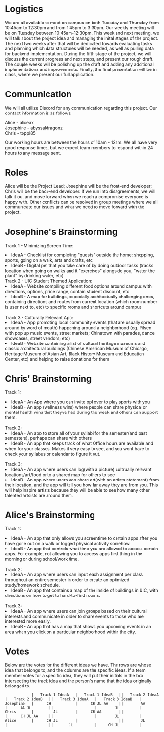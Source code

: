 # Logistics
We are all available to meet on campus on both Tuesday and Thursday from 10:45am to 12:30pm and from 1:45pm to 3:30pm. Our weekly meeting will be on Tuesday between 10:45am-12:30pm. 
This week and next meeting, we will talk about the project idea and managing the inital stages of the project. 
The next two weeks after that will be dedicated towards evaluating tasks and planning which data structures will be needed, as well as pulling data for backend implementation. 
During the fifth stage of the project, we will discuss the current progress and next steps, and present our rough draft. 
The couple weeks will be polishing up the draft and adding any additional implementations and improvements. 
Finally, the final presentation will be in class, where we present our full application. 

# Communication
We will all utilize Discord for any communication regarding this project.
Our contact information is as follows:

Alice - aliceax <br>
Josephine - abyssaldragonz <br>
Chris - toppi85 <br>

Our working hours are between the hours of 10am - 12am.
We all have very good response times, but we expect team members to respond within 24 hours to any message sent. 

# Roles
Alice will be the Project Lead; Josephine will be the front-end developer; Chris will be the back-end developer. 
If we run into disagreements, we will talk it out and move forward when we reach a compromise everyone is happy with. Other conflicts can be resolved in group meetings where we all communicate our issues and what we need to move forward with the project.

# Josephine's Brainstorming
Track 1 - Minimizing Screen Time: <br>
<li> IdeaA - Checklist for completing "quests" outside the home: shopping, sports, going on a walk, arts and crafts, etc <br>
<li> IdeaB - Digital pet that you take care of by doing outdoor tasks (tracks location when going on walks and it "exercises" alongside you, "water the plant" by drinking water, etc) 

<br>
Track 2 - UIC Student Themed Application: <br>
<li> IdeaA - Website compiling different food options around campus with directions, options, price range, contain student discount, etc <br>
<li> IdeaB - A map for buildings, especially architectually challenging ones, containing directions and routes from current location (which room number is user next to, etc) to specific rooms and shortcuts around campus <br>

<br>
Track 3 - Culturally Relevant App: <br>
<li> IdeaA - App promoting local community events (that are usually spread around by word of mouth) happening around a neighborhood (eg. Pilsen with pop up music events, street markets; Chinatown with parades, dance showcases, street vendors; etc) <br>
<li> IdeaB - Website containing a list of cultural heritage museums and classic architectural buildings (Chinese American Museum of Chicago, Heritage Museum of Asian Art, Black History Museum and Education Center, etc) and helping to raise donations for them <br>
    
# Chris' Brainstorming
Track 1: <br>
<li> IdeaA - An App where you can invite ppl over to play sports with you <br>
<li> IdeaB - An app (wellness wins) where people can share physical or mental health wins that theyve had during the week and others can support them. <br>

<br>
Track 2: <br>
<li> IdeaA - An app to store all of your syllabi for the semester(and past semesters), perhaps can share with others <br>
<li> IdeaB - An app that keeps track of what Office hours are available and when for your classes. Makes it very easy to see, and you wont have to check your syllabus or calendar to figure it out. <br>

<br>
Track 3: <br>
<li> IdeaA - An app where users can log(with a picture) cultrually relevant locations/art/food onto a shared map for others to see <br>
<li> IdeaB - An app where users can share art(with an artists statement) from their location, and the app will tell you how far away they are from you. This will help inspire artists because they will be able to see how many other talented artsists are around them. <br>

# Alice's Brainstorming
Track 1:  <br>
<li> IdeaA - An app that only allows you screentime to certain apps after you have gone out on a walk or logged physical activity somehow. <br>
<li> IdeaB - An app that controls what time you are allowed to access certain apps. For example, not allowing you to access apps first thing in the morning or during school/work time. <br>

<br>
Track 2:  <br>
<li> IdeaA - An app where users can input each assignment per class throughout an entire semester in order to create an optimized study/homework schedule. <br>
<li> IdeaB - An app that contains a map of the inside of buildings in UIC, with directions on how to get to hard-to-find rooms. <br>

<br>
Track 3: <br>
<li> IdeaA - An app where users can join groups based on their cultural interests and communicate in order to share events to those who are interested more easily. <br>
<li> IdeaB - An app that has a map that shows you upcoming events in an area when you click on a particular neighborhood within the city. <br>

# Votes
Below are the votes for the different ideas we have. The rows are whose idea that belongs to, and the columns are the specific ideas.
If a team member votes for a specific idea, they will put their initials in the box intersecting the track idea and the person's name that the idea originally belonged to.

                |   Track 1 IdeaA   |   Track 1 IdeaB   ||   Track 2 IdeaA   |   Track 2 IdeaB   ||   Track 3 IdeaA   |   Track 3 IdeaB   |
    Josephine   |      CH           |      CH JL AA     ||        AA         |      AA JL        ||                   |        JL         |
    Chris       |         JL        |      CH AA        ||                   |      CH JL AA     ||                   |        JL         |
    Alice       |      CH JL        |                   ||        JL         |                   ||       JL          |     CH JL         |
